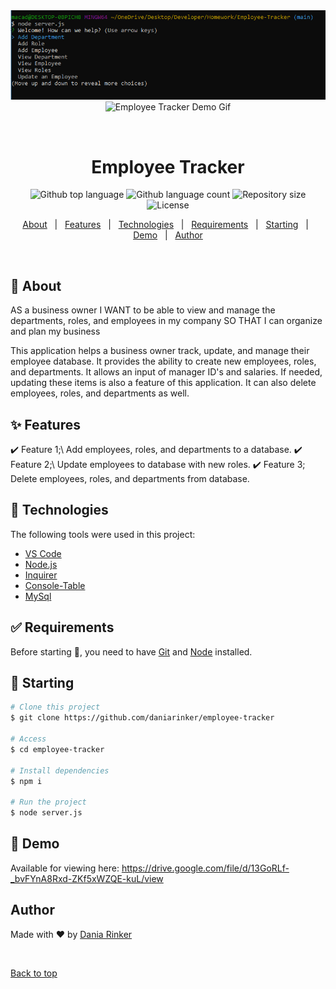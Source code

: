 <div align="center" id="top"> 
  <img src="./assets/employee-tracker.png" alt="Employee Tracker" />
  <br>
  
  <img src="./assets/employee.tracker.gif" alt="Employee Tracker Demo Gif" title="Databay showcase gif" width="500"/>

&#xa0;

</div>

<h1 align="center">Employee Tracker</h1>

<p align="center">
  <img alt="Github top language" src="https://img.shields.io/github/languages/top/daniarinker/employee-tracker?color=56BEB8">

  <img alt="Github language count" src="https://img.shields.io/github/languages/count/daniarinker/employee-tracker?color=56BEB8">

  <img alt="Repository size" src="https://img.shields.io/github/repo-size/daniarinker/employee-tracker?color=56BEB8">

  <img alt="License" src="https://img.shields.io/github/license/daniarinker/employee-tracker?color=56BEB8">

</p>

<p align="center">
  <a href="#dart-about">About</a> &#xa0; | &#xa0; 
  <a href="#sparkles-features">Features</a> &#xa0; | &#xa0;
  <a href="#rocket-technologies">Technologies</a> &#xa0; | &#xa0;
  <a href="#white_check_mark-requirements">Requirements</a> &#xa0; | &#xa0;
  <a href="#checkered_flag-starting">Starting</a> &#xa0; | &#xa0;
  <a href="#memo-demo">Demo</a> &#xa0; | &#xa0;
  <a href="https://github.com/daniarinker" target="_blank">Author</a>
</p>

<br>

## :dart: About

AS a business owner
I WANT to be able to view and manage the departments, roles, and employees in my company
SO THAT I can organize and plan my business

This application helps a business owner track, update, and manage their employee database. It provides the ability to create new employees, roles, and departments. It allows an input of manager ID's and salaries. If needed, updating these items is also a feature of this application. It can also delete employees, roles, and departments as well.

## :sparkles: Features

:heavy_check_mark: Feature 1;\ Add employees, roles, and departments to a database.
:heavy_check_mark: Feature 2;\ Update employees to database with new roles.
:heavy_check_mark: Feature 3; Delete employees, roles, and departments from database.

## :rocket: Technologies

The following tools were used in this project:

- [VS Code](https://code.visualstudio.com/)
- [Node.js](https://nodejs.org/en/)
- [Inquirer](https://www.npmjs.com/package/inquirer)
- [Console-Table](https://www.npmjs.com/package/console-table)
- [MySql](https://www.mysql.com/)

## :white_check_mark: Requirements

Before starting :checkered_flag:, you need to have [Git](https://git-scm.com) and [Node](https://nodejs.org/en/) installed.

## :checkered_flag: Starting

```bash
# Clone this project
$ git clone https://github.com/daniarinker/employee-tracker

# Access
$ cd employee-tracker

# Install dependencies
$ npm i

# Run the project
$ node server.js

```

## :memo: Demo

Available for viewing here:
https://drive.google.com/file/d/13GoRLf-_bvFYnA8Rxd-ZKf5xWZQE-kuL/view

## Author

Made with :heart: by <a href="https://github.com/daniarinker" target="_blank">Dania Rinker</a>

&#xa0;

<a href="#top">Back to top</a>
